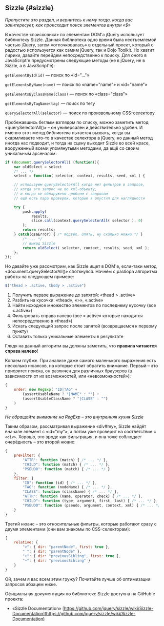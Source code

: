 ## Sizzle {#sizzle}

_Пропустите это раздел, и вернитесь к нему тогда, когда вас заинтересует, как происходит поиск элементов внутри «$»_

В качестве «поисковика» по элементам DOM'а jQuery использует библиотеку Sizzle. Данная библиотека одно время была неотъемлемой частью jQuery, затем «отпочковалась» в отдельный проект, который с радостью используется как самим jQuery, так и Dojo Toolkit. Но хватит лирики, давайте перейдем непосредственно к поиску. Для оного в JavaScript'е предусмотрены следующие методы (не в jQuery, не в Sizzle, а в JavaScript'е):

`getElementById(id)` — поиск по «id="…"»

`getElementsByName(name)` — поиск по «name="name"» и «id="name"»

`getElementsByClassName(class)` — поиск по «class="class"»

`getElementsByTagName(tag)` — поиск по тегу

`querySelectorAll(selector)` — поиск по произвольному CSS-селектору

Пробежавшись беглым взглядом по списку, можно заметить метод «querySelectorAll()» – он универсален и действительно
удобен. И именно этот метод библиотека пытается вызвать, когда вы скармливаете что-то в качестве селектора в jQuery,
но данный метод иногда нас подводит, и тогда на сцену выходит Sizzle во всей красе, вооруженный всеми упомянутыми
методами, да ещё со своим уникальным арсеналом:

```javascript
if (document.querySelectorAll) (function(){
    var oldSelect = select
    /* ... */
    select = function( selector, context, results, seed, xml ) {

    // используем querySelectorAll когда нет фильтров в запросе,
    // когда это запрос не по xml-объекту,
    // и когда не обнаружено проблем с запросом
    // ещё есть пара проверок, которые я опустил для наглядности

    try {    
        push.apply(
            results,            
            slice.call(context.querySelectorAll( selector ), 0)        
        );
        return results;
    } catch(qsaError) { /* подвёл, опять, ну сколько можно */ }
        /* ... */
        // выход Sizzle
        return oldSelect( selector, context, results, seed, xml );
    };
});
```

Но давайте уже рассмотрим, как Sizzle ищет в DOM'е, если-таки метод «document.querySelectorAll()» споткнулся. 
Начнём с разбора алгоритма работы на следующем примере:

```javascript
$("thead > .active, tbody > .active")
```

1.  Получить первое выражение до запятой: «thead > .active»
2.  Разбить на кусочки: «thead», «>», «.active»
3.  Найти исходное множество элементов по последнему кусочку (все «.active»)
4.  Фильтровать справа налево (все «.active» которые находятся непосредственно в «thead»)
5.  Искать следующий запрос после запятой (возвращаемся к первому пункту)
6.  Оставить только уникальные элементы в результате

Глядя на данный алгоритм вы должны заметить, что **правила читаются справа налево**!

Копаем глубже. При анализе даже самого маленького выражения есть несколько нюансов, на которые стоит обратить внимание. Первый – это приоритет поиска, он различен для различных браузеров (в зависимости от их возможностей, или «невозможностей»):

```javascript
{
    order: new RegExp( "ID|TAG" +
        (assertUsableName ? "|NAME" : "") +
        (assertUsableClassName ? "|CLASS" : "")
    )
}
```


_Не обращайте внимание на RegExp – это внутренняя кухня Sizzle_

Таким образом, рассматривая выражение «div#my», Sizzle найдёт вначале элемент с «id="my"», а потом уже проверит 
на соответствие с `<div>`. Хорошо, это вроде как фильтрация, и она тоже соблюдает очерёдность – это второй нюанс:

```javascript
{
    preFilter: {    
        "ATTR": function (match) { /* ... */ },
        "CHILD": function (match) { /* ... */ },
        "PSEUDO": function (match) { /* ... */ }
    },    
    filter: {    
        "ID": function (id) { /* ... */ },
        "TAG": function (nodeName) { /* ... */ },
        "CLASS": function (className) { /* ... */ },
        "ATTR": function (name, operator, check) { /* ... */ },
        "CHILD": function (type, argument, first, last) { /* ... */ },
        "PSEUDO": function (pseudo, argument, context, xml) { /* ... */ }
    }
}
```

Третий нюанс – это относительные фильтры, которые работают сразу с двумя элементами (они вам знакомы по CSS-селекторам):

```javascript
{
    relative: {    
        ">": { dir: "parentNode", first: true },    
        " ": { dir: "parentNode" },    
        "+": { dir: "previousSibling", first: true },    
        "~": { dir: "previousSibling" }    
    }
}
```

Ой, зачем я вас всем этим гружу? Почитайте лучше об оптимизации запросов абзацем ниже.

Официальная документация по библиотеке Sizzle доступна на GitHub'е проекта:

* «Sizzle Documentation» [https://github.com/jquery/sizzle/wiki/Sizzle-Documentation](https://github.com/jquery/sizzle/wiki/Sizzle-Documentation)
